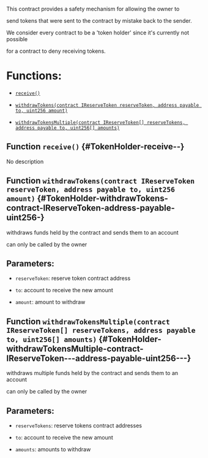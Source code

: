 This contract provides a safety mechanism for allowing the owner to

send tokens that were sent to the contract by mistake back to the sender.

We consider every contract to be a 'token holder' since it's currently not possible

for a contract to deny receiving tokens.

# Functions:

- [`receive()`](#TokenHolder-receive--)

- [`withdrawTokens(contract IReserveToken reserveToken, address payable to, uint256 amount)`](#TokenHolder-withdrawTokens-contract-IReserveToken-address-payable-uint256-)

- [`withdrawTokensMultiple(contract IReserveToken[] reserveTokens, address payable to, uint256[] amounts)`](#TokenHolder-withdrawTokensMultiple-contract-IReserveToken---address-payable-uint256---)

## Function `receive()` {#TokenHolder-receive--}

No description

## Function `withdrawTokens(contract IReserveToken reserveToken, address payable to, uint256 amount)` {#TokenHolder-withdrawTokens-contract-IReserveToken-address-payable-uint256-}

withdraws funds held by the contract and sends them to an account

can only be called by the owner

## Parameters:

- `reserveToken`: reserve token contract address

- `to`: account to receive the new amount

- `amount`: amount to withdraw

## Function `withdrawTokensMultiple(contract IReserveToken[] reserveTokens, address payable to, uint256[] amounts)` {#TokenHolder-withdrawTokensMultiple-contract-IReserveToken---address-payable-uint256---}

withdraws multiple funds held by the contract and sends them to an account

can only be called by the owner

## Parameters:

- `reserveTokens`: reserve tokens contract addresses

- `to`: account to receive the new amount

- `amounts`: amounts to withdraw
